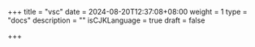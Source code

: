 +++
title = "vsc"
date = 2024-08-20T12:37:08+08:00
weight = 1
type = "docs"
description = ""
isCJKLanguage = true
draft = false

+++

